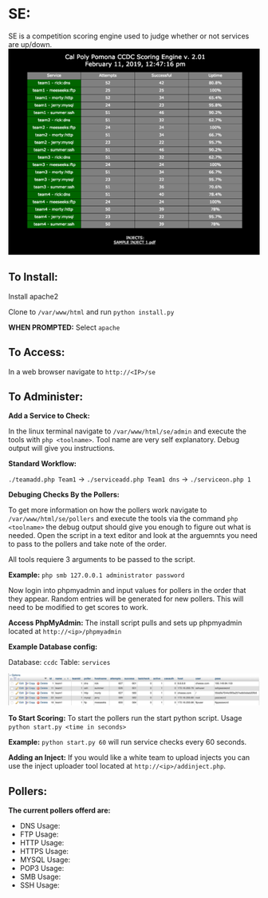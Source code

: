 # SE:
SE is a competition scoring engine used to judge whether or not services are up/down.
![alt text](https://github.com/shad0wghost/se/blob/master/DemoImg.png)

## To Install:
Install apache2

Clone to `/var/www/html` and run `python install.py` 

**WHEN PROMPTED:** Select `apache`

## To Access: 
In a web browser navigate to `http://<IP>/se`

## To Administer:
**Add a Service to Check:**

In the linux terminal navigate to `/var/www/html/se/admin` and execute the tools with `php <toolname>`. Tool name are very self explanatory. Debug output will give you instructions. 

**Standard Workflow:**

`./teamadd.php Team1` -> `./serviceadd.php Team1 dns` -> `./serviceon.php 1`


**Debuging Checks By the Pollers:**

To get more information on how the pollers work navigate to `/var/www/html/se/pollers` and execute the tools via the command `php <toolname>` the debug output should give you enough to figure out what is needed. Open the script in a text editor and look at the arguemnts you need to pass to the pollers and take note of the order. 

All tools requiere 3 arguments to be passed to the script. 

**Example:** `php smb 127.0.0.1 administrator password` 

Now login into phpmyadmin and input values for pollers in the order that they appear. Random entries will be generated for new pollers. This will need to be modified to get scores to work. 

**Access PhpMyAdmin:**
The install script pulls and sets up phpmyadmin located at `http://<ip>/phpmyadmin` 

**Example Database config:**

Database: `ccdc` Table: `services` 

![alt text](https://github.com/shad0wghost/se/blob/master/DemoDB.png)

**To Start Scoring:**
To start the pollers run the start python script. Usage `python start.py <time in seconds>`

**Example:** `python start.py 60` will run service checks every 60 seconds.

**Adding an Inject:** 
If you would like a white team to upload injects you can use the inject uploader tool located at `http://<ip>/addinject.php`.

## Pollers:

**The current pollers offerd are:**

* DNS Usage: 
* FTP Usage:
* HTTP Usage:
* HTTPS Usage:
* MYSQL Usage:
* POP3 Usage:
* SMB Usage:
* SSH Usage:


